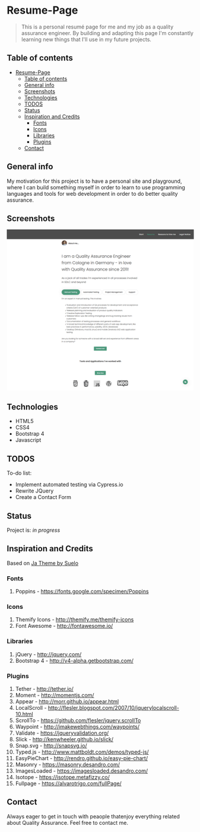 # Resume-Page
> This is a personal resumé page for me and my job as a quality assurance engineer. By building and adapting this page I'm constantly learning new things that I'll use in my future projects.

## Table of contents
- [Resume-Page](#resume-page)
  - [Table of contents](#table-of-contents)
  - [General info](#general-info)
  - [Screenshots](#screenshots)
  - [Technologies](#technologies)
  - [TODOS](#todos)
  - [Status](#status)
  - [Inspiration and Credits](#inspiration-and-credits)
    - [Fonts](#fonts)
    - [Icons](#icons)
    - [Libraries](#libraries)
    - [Plugins](#plugins)
  - [Contact](#contact)

## General info
My motivation for this project is to have a personal site and playground, where I can build something myself in order to learn to use programming languages and tools for web development in order to do better quality
assurance.


## Screenshots
![Example screenshot](./assets/img/page_snippet.png)

## Technologies
* HTML5
* CSS4
* Bootstrap 4
* Javascript

## TODOS
To-do list:
* Implement automated testing via Cypress.io
* Rewrite JQuery 
* Create a Contact Form

## Status
Project is: _in progress_

## Inspiration and Credits
Based on [Ja Theme by Suelo](https://elements.envato.com/ja-advanced-personal-resume-cv-vcard-template-YPFQA9)

### Fonts
1. Poppins - https://fonts.google.com/specimen/Poppins

### Icons
1. Themify Icons - http://themify.me/themify-icons
2. Font Awesome - http://fontawesome.io/

### Libraries
1. jQuery - http://jquery.com/
2. Bootstrap 4 - http://v4-alpha.getbootstrap.com/

### Plugins

1. Tether - http://tether.io/
2. Moment - http://momentjs.com/
3. Appear - http://morr.github.io/appear.html
4. LocalScroll - http://flesler.blogspot.com/2007/10/jquerylocalscroll-10.html
5. ScrollTo - https://github.com/flesler/jquery.scrollTo
6. Waypoint - http://imakewebthings.com/waypoints/
7. Validate - https://jqueryvalidation.org/
8. Slick - http://kenwheeler.github.io/slick/
9. Snap.svg - http://snapsvg.io/
10. Typed.js - http://www.mattboldt.com/demos/typed-js/
11. EasyPieChart - http://rendro.github.io/easy-pie-chart/
12. Masonry - https://masonry.desandro.com/
13. ImagesLoaded - https://imagesloaded.desandro.com/
14. Isotope - https://isotope.metafizzy.co/
15. Fullpage - https://alvarotrigo.com/fullPage/




## Contact
Always eager to get in touch with peaople thatenjoy everything related about Quality Assurance. Feel free to contact me.
